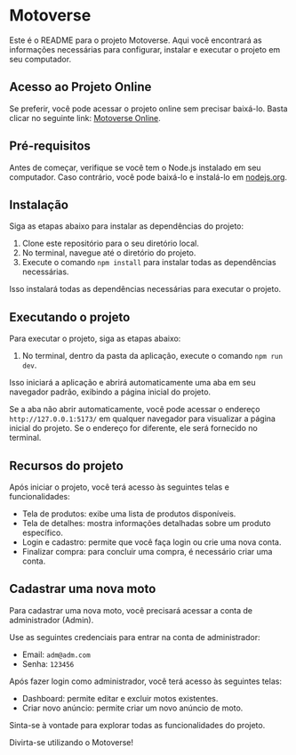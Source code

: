 # Motoverse

Este é o README para o projeto Motoverse. Aqui você encontrará as informações necessárias para configurar, instalar e executar o projeto em seu computador.

## Acesso ao Projeto Online
Se preferir, você pode acessar o projeto online sem precisar baixá-lo. Basta clicar no seguinte link: [Motoverse Online](https://motoverse-dun.vercel.app/).

## Pré-requisitos
Antes de começar, verifique se você tem o Node.js instalado em seu computador. Caso contrário, você pode baixá-lo e instalá-lo em [nodejs.org](https://nodejs.org/).

## Instalação

Siga as etapas abaixo para instalar as dependências do projeto:

1. Clone este repositório para o seu diretório local.
2. No terminal, navegue até o diretório do projeto.
3. Execute o comando `npm install` para instalar todas as dependências necessárias.

Isso instalará todas as dependências necessárias para executar o projeto.

## Executando o projeto

Para executar o projeto, siga as etapas abaixo:

1. No terminal, dentro da pasta da aplicação, execute o comando `npm run dev`.

Isso iniciará a aplicação e abrirá automaticamente uma aba em seu navegador padrão, exibindo a página inicial do projeto.

Se a aba não abrir automaticamente, você pode acessar o endereço `http://127.0.0.1:5173/` em qualquer navegador para visualizar a página inicial do projeto. Se o endereço for diferente, ele será fornecido no terminal.

## Recursos do projeto

Após iniciar o projeto, você terá acesso às seguintes telas e funcionalidades:

- Tela de produtos: exibe uma lista de produtos disponíveis.
- Tela de detalhes: mostra informações detalhadas sobre um produto específico.
- Login e cadastro: permite que você faça login ou crie uma nova conta.
- Finalizar compra: para concluir uma compra, é necessário criar uma conta.

## Cadastrar uma nova moto

Para cadastrar uma nova moto, você precisará acessar a conta de administrador (Admin).

Use as seguintes credenciais para entrar na conta de administrador:

- Email: `adm@adm.com`
- Senha: `123456`

Após fazer login como administrador, você terá acesso às seguintes telas:

- Dashboard: permite editar e excluir motos existentes.
- Criar novo anúncio: permite criar um novo anúncio de moto.

Sinta-se à vontade para explorar todas as funcionalidades do projeto.

Divirta-se utilizando o Motoverse!
